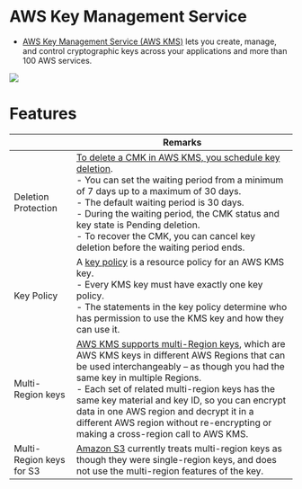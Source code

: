 # AWS Key Management Service
- [AWS Key Management Service (AWS KMS)](https://aws.amazon.com/kms/) lets you create, manage, and control cryptographic keys across your applications and more than 100 AWS services. 

![](https://d1.awsstatic.com/Security/aws-kms/Group%2017aws-kms.6dc3dbbbe5b75b46c4f62218d0531e5bed7276ce.png)

# Features

|                          | Remarks                                                                                                                                                                                                                                                                                                                                                                                                                                                                                                  |
|--------------------------|----------------------------------------------------------------------------------------------------------------------------------------------------------------------------------------------------------------------------------------------------------------------------------------------------------------------------------------------------------------------------------------------------------------------------------------------------------------------------------------------------------|
| Deletion Protection      | [To delete a CMK in AWS KMS, you schedule key deletion](https://docs.aws.amazon.com/kms/latest/developerguide/deleting-keys.html). <br/>- You can set the waiting period from a minimum of 7 days up to a maximum of 30 days. <br/>- The default waiting period is 30 days.<br/>- During the waiting period, the CMK status and key state is Pending deletion.<br/>- To recover the CMK, you can cancel key deletion before the waiting period ends.                                                     |
| Key Policy               | A [key policy](https://docs.aws.amazon.com/kms/latest/developerguide/key-policies.html) is a resource policy for an AWS KMS key.<br/>- Every KMS key must have exactly one key policy.<br/>- The statements in the key policy determine who has permission to use the KMS key and how they can use it.                                                                                                                                                                                                   |
| Multi-Region keys        | [AWS KMS supports multi-Region keys](https://docs.aws.amazon.com/kms/latest/developerguide/multi-region-keys-overview.html), which are AWS KMS keys in different AWS Regions that can be used interchangeably – as though you had the same key in multiple Regions.<br/>- Each set of related multi-region keys has the same key material and key ID, so you can encrypt data in one AWS region and decrypt it in a different AWS region without re-encrypting or making a cross-region call to AWS KMS. |
| Multi-Region keys for S3 | [Amazon S3](../../7_StorageServices/3_S3ObjectStorage/Readme.md) currently treats multi-region keys as though they were single-region keys, and does not use the multi-region features of the key.                                                                                                                                                                                                                                                                                                       |